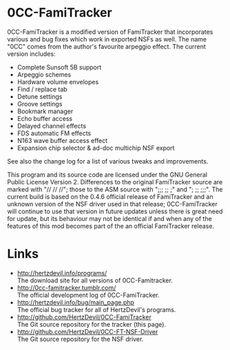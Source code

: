 # 0CC-FamiTracker

0CC-FamiTracker is a modified version of FamiTracker that incorporates various
and bug fixes which work in exported NSFs as well. The name "0CC" comes from the
author's favourite arpeggio effect. The current version includes:

 - Complete Sunsoft 5B support
 - Arpeggio schemes
 - Hardware volume envelopes
 - Find / replace tab
 - Detune settings
 - Groove settings
 - Bookmark manager
 - Echo buffer access
 - Delayed channel effects
 - FDS automatic FM effects
 - N163 wave buffer access effect
 - Expansion chip selector & ad-doc multichip NSF export

See also the change log for a list of various tweaks and improvements.

This program and its source code are licensed under the GNU General Public License Version 2. Differences to the original FamiTracker source are marked with "// // //"; those to the ASM source with ";;; ;; ;" and "; ;; ;;;". The current build is based on the 0.4.6 official release of FamiTracker and an unknown version of the NSF driver used in that release; 0CC-FamiTracker will continue to use that version in future updates unless there is great need for update, but its behaviour may not be identical if and when any of the features of this mod becomes part of the an official FamiTracker release.

# Links

- http://hertzdevil.info/programs/  
  The download site for all versions of 0CC-Famitracker.
- http://0cc-famitracker.tumblr.com/  
  The official development log of 0CC-FamiTracker.
- http://hertzdevil.info/bug/main_page.php  
  The official bug tracker for all of HertzDevil's programs.
- http://github.com/HertzDevil/0CC-FamiTracker  
  The Git source repository for the tracker (this page).
- http://github.com/HertzDevil/0CC-FT-NSF-Driver  
  The Git source repository for the NSF driver.

